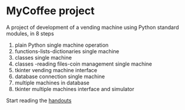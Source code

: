 # MyCoffee project

A project of development of a vending machine using Python standard modules, in 8 steps

1. plain Python single machine operation
2. functions-lists-dictionaries single machine
3. classes single machine
4. classes -reading files-coin management single machine
5. tkinter vending machine interface
6. database connection single machine
7. multiple machines in database
8. tkinter multiple machines interface and simulator

Start reading the [handouts](./readme/myCoffeeMaker.md)
